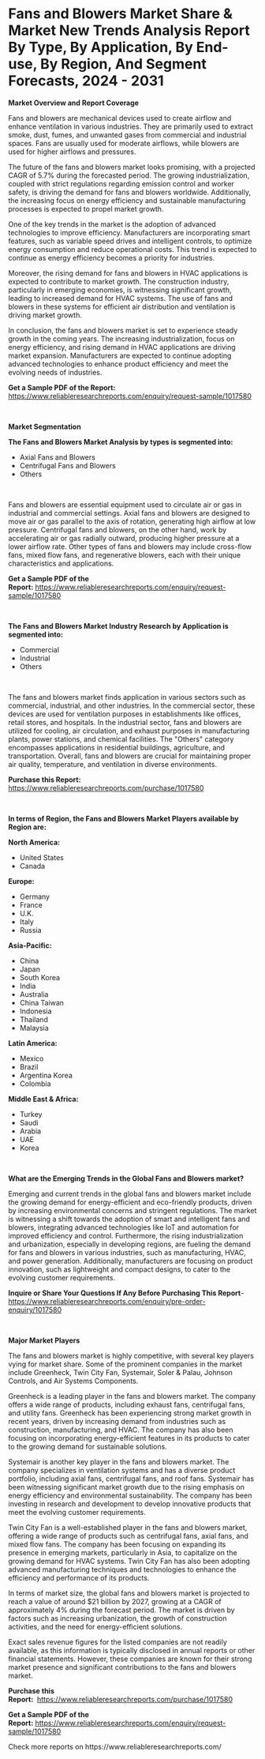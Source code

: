 <p><h1>Fans and Blowers Market Share & Market New Trends Analysis Report By Type, By Application, By End-use, By Region, And Segment Forecasts, 2024 - 2031</h1></p><p><strong>Market Overview and Report Coverage</strong></p>
<p><p>Fans and blowers are mechanical devices used to create airflow and enhance ventilation in various industries. They are primarily used to extract smoke, dust, fumes, and unwanted gases from commercial and industrial spaces. Fans are usually used for moderate airflows, while blowers are used for higher airflows and pressures.</p><p>The future of the fans and blowers market looks promising, with a projected CAGR of 5.7% during the forecasted period. The growing industrialization, coupled with strict regulations regarding emission control and worker safety, is driving the demand for fans and blowers worldwide. Additionally, the increasing focus on energy efficiency and sustainable manufacturing processes is expected to propel market growth.</p><p>One of the key trends in the market is the adoption of advanced technologies to improve efficiency. Manufacturers are incorporating smart features, such as variable speed drives and intelligent controls, to optimize energy consumption and reduce operational costs. This trend is expected to continue as energy efficiency becomes a priority for industries.</p><p>Moreover, the rising demand for fans and blowers in HVAC applications is expected to contribute to market growth. The construction industry, particularly in emerging economies, is witnessing significant growth, leading to increased demand for HVAC systems. The use of fans and blowers in these systems for efficient air distribution and ventilation is driving market growth.</p><p>In conclusion, the fans and blowers market is set to experience steady growth in the coming years. The increasing industrialization, focus on energy efficiency, and rising demand in HVAC applications are driving market expansion. Manufacturers are expected to continue adopting advanced technologies to enhance product efficiency and meet the evolving needs of industries.</p></p>
<p><strong>Get a Sample PDF of the Report:</strong> <a href="https://www.reliableresearchreports.com/enquiry/request-sample/1017580">https://www.reliableresearchreports.com/enquiry/request-sample/1017580</a></p>
<p>&nbsp;</p>
<p><strong>Market Segmentation</strong></p>
<p><strong>The Fans and Blowers Market Analysis by types is segmented into:</strong></p>
<p><ul><li>Axial Fans and Blowers</li><li>Centrifugal Fans and Blowers</li><li>Others</li></ul></p>
<p>&nbsp;</p>
<p><p>Fans and blowers are essential equipment used to circulate air or gas in industrial and commercial settings. Axial fans and blowers are designed to move air or gas parallel to the axis of rotation, generating high airflow at low pressure. Centrifugal fans and blowers, on the other hand, work by accelerating air or gas radially outward, producing higher pressure at a lower airflow rate. Other types of fans and blowers may include cross-flow fans, mixed flow fans, and regenerative blowers, each with their unique characteristics and applications.</p></p>
<p><strong>Get a Sample PDF of the Report:</strong>&nbsp;<a href="https://www.reliableresearchreports.com/enquiry/request-sample/1017580">https://www.reliableresearchreports.com/enquiry/request-sample/1017580</a></p>
<p>&nbsp;</p>
<p><strong>The Fans and Blowers Market Industry Research by Application is segmented into:</strong></p>
<p><ul><li>Commercial</li><li>Industrial</li><li>Others</li></ul></p>
<p>&nbsp;</p>
<p><p>The fans and blowers market finds application in various sectors such as commercial, industrial, and other industries. In the commercial sector, these devices are used for ventilation purposes in establishments like offices, retail stores, and hospitals. In the industrial sector, fans and blowers are utilized for cooling, air circulation, and exhaust purposes in manufacturing plants, power stations, and chemical facilities. The "Others" category encompasses applications in residential buildings, agriculture, and transportation. Overall, fans and blowers are crucial for maintaining proper air quality, temperature, and ventilation in diverse environments.</p></p>
<p><strong>Purchase this Report:</strong>&nbsp; <a href="https://www.reliableresearchreports.com/purchase/1017580">https://www.reliableresearchreports.com/purchase/1017580</a></p>
<p>&nbsp;</p>
<p><strong>In terms of Region, the Fans and Blowers Market Players available by Region are:</strong></p>
<p>
    <p> <strong> North America: </strong>
        <ul>
            <li>United States</li>
            <li>Canada</li>
        </ul>
        </p> 
    <p> <strong> Europe: </strong>
        <ul>
            <li>Germany</li>
            <li>France</li>
            <li>U.K.</li>
            <li>Italy</li>
            <li>Russia</li>
        </ul>
        </p> 
    <p> <strong> Asia-Pacific: </strong>
        <ul>
            <li>China</li>
            <li>Japan</li>
            <li>South Korea</li>
            <li>India</li>
            <li>Australia</li>
            <li>China Taiwan</li>
            <li>Indonesia</li>
            <li>Thailand</li>
            <li>Malaysia</li>
        </ul>
        </p> 
    <p> <strong> Latin America: </strong>
        <ul>
            <li>Mexico</li>
            <li>Brazil</li>
            <li>Argentina Korea</li>
            <li>Colombia</li>
        </ul>
        </p> 
    <p> <strong> Middle East & Africa: </strong>
        <ul>
            <li>Turkey</li>
            <li>Saudi</li>
            <li>Arabia</li>
            <li>UAE</li>
            <li>Korea</li>
        </ul>
    </p>
    </p>
<p>&nbsp;</p>
<p><strong>What are the Emerging Trends in the Global Fans and Blowers market?</strong></p>
<p><p>Emerging and current trends in the global fans and blowers market include the growing demand for energy-efficient and eco-friendly products, driven by increasing environmental concerns and stringent regulations. The market is witnessing a shift towards the adoption of smart and intelligent fans and blowers, integrating advanced technologies like IoT and automation for improved efficiency and control. Furthermore, the rising industrialization and urbanization, especially in developing regions, are fueling the demand for fans and blowers in various industries, such as manufacturing, HVAC, and power generation. Additionally, manufacturers are focusing on product innovation, such as lightweight and compact designs, to cater to the evolving customer requirements.</p></p>
<p><strong>Inquire or Share Your Questions If Any Before Purchasing This Report</strong>- <a href="https://www.reliableresearchreports.com/enquiry/pre-order-enquiry/1017580">https://www.reliableresearchreports.com/enquiry/pre-order-enquiry/1017580</a></p>
<p>&nbsp;</p>
<p><strong>Major Market Players</strong></p>
<p><p>The fans and blowers market is highly competitive, with several key players vying for market share. Some of the prominent companies in the market include Greenheck, Twin City Fan, Systemair, Soler & Palau, Johnson Controls, and Air Systems Components.</p><p>Greenheck is a leading player in the fans and blowers market. The company offers a wide range of products, including exhaust fans, centrifugal fans, and utility fans. Greenheck has been experiencing strong market growth in recent years, driven by increasing demand from industries such as construction, manufacturing, and HVAC. The company has also been focusing on incorporating energy-efficient features in its products to cater to the growing demand for sustainable solutions.</p><p>Systemair is another key player in the fans and blowers market. The company specializes in ventilation systems and has a diverse product portfolio, including axial fans, centrifugal fans, and roof fans. Systemair has been witnessing significant market growth due to the rising emphasis on energy efficiency and environmental sustainability. The company has been investing in research and development to develop innovative products that meet the evolving customer requirements.</p><p>Twin City Fan is a well-established player in the fans and blowers market, offering a wide range of products such as centrifugal fans, axial fans, and mixed flow fans. The company has been focusing on expanding its presence in emerging markets, particularly in Asia, to capitalize on the growing demand for HVAC systems. Twin City Fan has also been adopting advanced manufacturing techniques and technologies to enhance the efficiency and performance of its products.</p><p>In terms of market size, the global fans and blowers market is projected to reach a value of around $21 billion by 2027, growing at a CAGR of approximately 4% during the forecast period. The market is driven by factors such as increasing urbanization, the growth of construction activities, and the need for energy-efficient solutions.</p><p>Exact sales revenue figures for the listed companies are not readily available, as this information is typically disclosed in annual reports or other financial statements. However, these companies are known for their strong market presence and significant contributions to the fans and blowers market.</p></p>
<p><strong>Purchase this Report:</strong>&nbsp;&nbsp;<a href="https://www.reliableresearchreports.com/purchase/1017580">https://www.reliableresearchreports.com/purchase/1017580</a></p>
<p></p>
<p><strong>Get a Sample PDF of the Report:</strong>&nbsp;<a href="https://www.reliableresearchreports.com/enquiry/request-sample/1017580">https://www.reliableresearchreports.com/enquiry/request-sample/1017580</a></p>
<p>Check more reports on https://www.reliableresearchreports.com/</p>